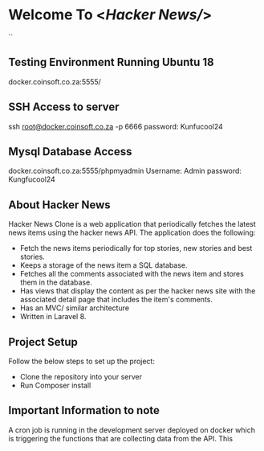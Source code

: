 


# Welcome To <_Hacker News/_>
``
## Testing Environment Running Ubuntu 18 
docker.coinsoft.co.za:5555/

## SSH Access to server 
ssh root@docker.coinsoft.co.za -p 6666
password: Kunfucool24 

## Mysql Database Access 
docker.coinsoft.co.za:5555/phpmyadmin 
Username: Admin
password: Kungfucool24 

## About Hacker News
Hacker News Clone is a web application that periodically fetches the latest news items using the hacker
news API. The application does the following: 

- Fetch the news items periodically for top stories, new stories and best stories.
- Keeps a storage of  the news item a SQL database.
- Fetches all the comments associated with the news item and stores them in the
  database.
- Has views that display the content as per the hacker news site with the associated detail page
  that includes the item's comments.
- Has an MVC/ similar architecture
- Written in Laravel 8.


## Project Setup

Follow the below steps to set up the project:
- Clone the repository into your server
- Run Composer install


## Important Information to note

A cron job is running in the development server deployed on docker which is triggering the functions that are collecting data from the API. This
